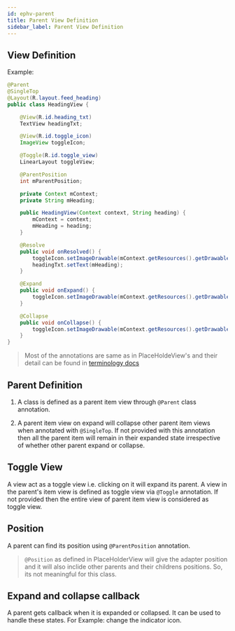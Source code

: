 ```yaml
---
id: ephv-parent
title: Parent View Definition
sidebar_label: Parent View Definition
---
```


## View Definition

Example:
```java
@Parent
@SingleTop
@Layout(R.layout.feed_heading)
public class HeadingView {

    @View(R.id.heading_txt)
    TextView headingTxt;

    @View(R.id.toggle_icon)
    ImageView toggleIcon;

    @Toggle(R.id.toggle_view)
    LinearLayout toggleView;

    @ParentPosition
    int mParentPosition;

    private Context mContext;
    private String mHeading;

    public HeadingView(Context context, String heading) {
        mContext = context;
        mHeading = heading;
    }

    @Resolve
    public void onResolved() {
        toggleIcon.setImageDrawable(mContext.getResources().getDrawable(R.drawable.ic_keyboard_arrow_up_white_24dp));
        headingTxt.setText(mHeading);
    }

    @Expand
    public void onExpand() {
        toggleIcon.setImageDrawable(mContext.getResources().getDrawable(R.drawable.ic_keyboard_arrow_down_white_24dp));
    }

    @Collapse
    public void onCollapse() {
        toggleIcon.setImageDrawable(mContext.getResources().getDrawable(R.drawable.ic_keyboard_arrow_up_white_24dp));
    }
}
```
> Most of the annotations are same as in PlaceHoldeView's and their detail can be found in [terminology docs](terminology.md)

## Parent Definition
1. A class is defined as a parent item view through `@Parent` class annotation.

2. A parent item view on expand will collapse other parent item views when annotated with `@SingleTop`. If not provided with this annotation then all the parent item will remain in their expanded state irrespective of whether other parent expand or collapse.

## Toggle View
A view act as a toggle view i.e. clicking on it will expand its parent. A view in the parent's item view is defined as toggle view via `@Toggle` annotation. If not provided then the entire view of parent item view is considered as toggle view.

## Position
A parent can find its position using `@ParentPosition` annotation. 
> `@Position` as defined in PlaceHolderView will give the adapter position and it will also inclide other parents and their childrens positions. So, its not meaningful for this class.

## Expand and collapse callback
A parent gets callback when it is expanded or collapsed. It can be used to handle these states. For Example: change the indicator icon.